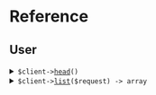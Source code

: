 # Reference
## User
<details><summary><code>$client-><a href="/Seed/User/UserClient.php">head</a>()</code></summary>
<dl>
<dd>

#### 🔌 Usage

<dl>
<dd>

<dl>
<dd>

```php
$client->user->head();
```
</dd>
</dl>
</dd>
</dl>


</dd>
</dl>
</details>

<details><summary><code>$client-><a href="/Seed/User/UserClient.php">list</a>($request) -> array</code></summary>
<dl>
<dd>

#### 🔌 Usage

<dl>
<dd>

<dl>
<dd>

```php
$client->user->list(
    $request,
);
```
</dd>
</dl>
</dd>
</dl>

#### ⚙️ Parameters

<dl>
<dd>

<dl>
<dd>

**$request:** `\Seed\User\Requests\ListUsersRequest` 
    
</dd>
</dl>
</dd>
</dl>


</dd>
</dl>
</details>
